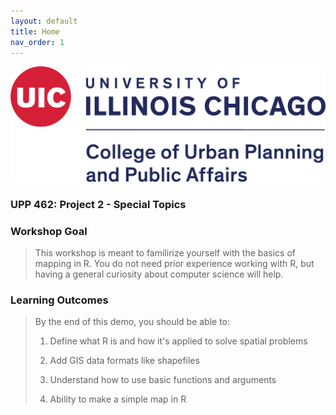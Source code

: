 ```yaml
---
layout: default
title: Home
nav_order: 1
---
```


![UIC Logo](/img/uic_logo.PNG) 


### **UPP 462: Project 2 - Special Topics**

### **Workshop Goal**
> This workshop is meant to familirize yourself with the basics of mapping in R. You do not need prior experience working with R, but having a general curiosity about computer science will help. 

### **Learning Outcomes**
> By the end of this demo, you should be able to:
> 1. Define what R is and how it's applied to solve spatial problems
> 
> 2. Add GIS data formats like shapefiles
> 
> 3. Understand how to use basic functions and arguments 
> 
> 4. Ability to make a simple map in R

